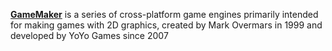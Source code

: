 [**GameMaker**](https://www.yoyogames.com/en/gamemaker) is a series of cross-platform game engines primarily intended for making games with 2D graphics, created by Mark Overmars in 1999 and developed by YoYo Games since 2007